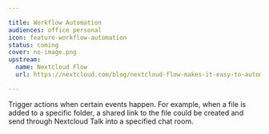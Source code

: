 ```yaml
---

title: Workflow Automation
audiences: office personal
icon: feature-workflow-automation
status: coming
cover: no-image.png
upstream:
  name: Nextcloud Flow
  url: https://nextcloud.com/blog/nextcloud-flow-makes-it-easy-to-automate-actions-and-workflows/

---
```


Trigger actions when certain events happen. For example, when a file is added to a specific folder, a shared link to the file could be created and send through Nextcloud Talk into a specified chat room.
